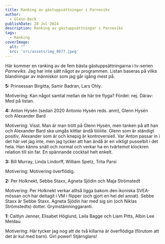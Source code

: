 ```yaml
---
title: Ranking av gästuppsättningar i Parneviks
author:
  - Glenn Beck
publishDate: 28 Jul 2024
description: Ranking av gästuppsättningar i Parneviks
tags:
  - Ranking
coverImage:
  alt: ""
  src: 'src/assets/img_0877.jpeg'
---
```

Här kommer en ranking av de fem bästa gästuppsättningarna i tv-serien *Parneviks*. Jag har inte sätt något av programmen. Listan baseras på vilka blandningar av människor som jag går igång mest på.

**5:** Prinsessan Birgitta, Samir Badran, Lars Ohly.

Motivering: Kan något samtal mellan de här tre flyga? Fördel: nej. Därav: Med på listan.

**4:** Anton Hysén (sedan 2020 Antonio Hysén reds. anm), Glenn Hysén och Alexander Bard

Motivering: Visst. Man är man trött på Glenn Hysén, men tanken på att han och Alexander Bard ska umgås kittlar ändå liiiiiiite. Glenn som är ständigt positiv, Alexander som är och knepig är kontroversiell. Var Anton passar in i det här vet jag inte, men jag tycker att han ändå är en viktigt pusselbit i det hela. Han känns snäll och normal och verkar ha en tvärtemot klockren relation till sin far. En spännande cocktail helt enkelt.

**3:** Bill Murray, Linda Lindorff, William Spetz, Trita Parsi

Motivering: Motivering överflödig.

**2:** Per Holknekt, Sebbe Staxx, Agneta Sjödin och Maja Strömstedt

Motivering: Per Holknekt verkar alltså ligga bakom den ikoniska SVEA-mössan och har deltagit i VM i flipper (och gjort en hel del annat). Sebbe Staxx är Sebbe Staxx. Agneta Sjödin har med sig sin (och Niklas Strömstedts) dotter. Grymstämninggaranti.

**1:** Caitlyn Jenner, Elisabet Höglund, Laila Bagge och Liam Pitts, Albin Lee Meldau

Motivering: Här tycker jag nog att de två killarna är överflödiga (förutom att det är kul med barn). Girl power! Stjärnglans!
